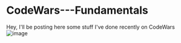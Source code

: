# CodeWars---Fundamentals
Hey, I'll be posting here some stuff I've done recently on CodeWars
![image](https://user-images.githubusercontent.com/83366051/165932546-39bad12f-458d-4b7f-9f16-9044cbbbba39.png)
